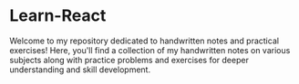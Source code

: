 # Learn-React
Welcome to my repository dedicated to handwritten notes and practical exercises! Here, you'll find a collection of my handwritten notes on various subjects along with practice problems and exercises for deeper understanding and skill development.
